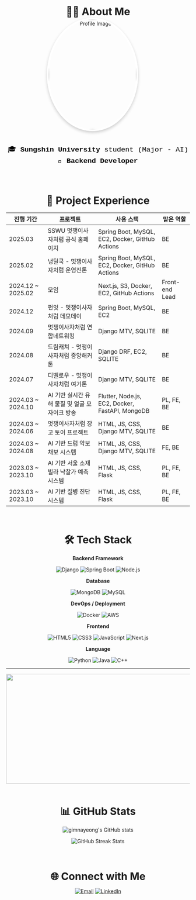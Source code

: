 <div align="center">
  <h1 style="font-size: 28px; margin: 0; padding: 0; border: none;">👨‍💻 About Me</h1>
  <div style="flex-shrink: 0; margin-right: 30px;">
    <img src="https://i.imgur.com/bSd8IFW.jpeg" style="width: 240px; height: 300px; object-fit: cover; border-radius: 50%; border: 5px solid white; box-shadow: 0px 4px 8px rgba(0, 0, 0, 0.2);" alt="Profile Image">
  </div>

  <br>
  
  <div style="flex: 1; color: black; font-family: 'Courier New', Courier, monospace; line-height: 1.6;">
    <ul style="list-style: none; padding-left: 0; font-size: 1.2rem;">
      🎓 <strong>Sungshin University</strong> student (Major - AI)  
      <br>
        <strong>🔧 Backend Developer</strong>
      </br>
    </ul>
  </div>
</div>

<br>

<div align="center">
  <h1 style="margin-bottom: 10px;">
   🚀 Project Experience
  </h1>

| 진행 기간            | 프로젝트                              | 사용 스택                                             | 맡은 역할          |
|----------------------|-----------------------------------------------|----------------------------------------------------------|---------------------|
| 2025.03              | SSWU 멋쟁이사자처럼 공식 홈페이지             | Spring Boot, MySQL, EC2, Docker, GitHub Actions                | BE                  |
| 2025.02              | 냉털쿡 - 멋쟁이사자처럼 운영진톤              | Spring Boot, MySQL, EC2, Docker, GitHub Actions                | BE                  |
| 2024.12 ~ 2025.02    | 모임                                          | Next.js, S3, Docker, EC2, GitHub Actions                 | Front-end Lead      |
| 2024.12              | 펀잇 - 멋쟁이사자처럼 데모데이                | Spring Boot, MySQL, EC2                                         | BE                  |
| 2024.09              | 멋쟁이사자처럼 연합네트워킹                   | Django MTV, SQLITE                                              | BE                  |
| 2024.08              | 드림캐쳐 - 멋쟁이사자처럼 중앙해커톤         | Django DRF, EC2, SQLITE                                          | BE                  |
| 2024.07              | 디벨로우 - 멋쟁이사자처럼 여기톤              | Django MTV, SQLITE                                               | BE                  |
| 2024.03 ~ 2024.10    | AI 기반 실시간 유해 물질 및 얼굴 모자이크 방송 | Flutter, Node.js, EC2, Docker, FastAPI, MongoDB                  | PL, FE, BE          |
| 2024.03 ~ 2024.06    | 멋쟁이사자처럼 장고 토이 프로젝트             | HTML, JS, CSS, Django MTV, SQLITE                               | BE                  |
| 2024.03 ~ 2024.08    | AI 기반 드럼 악보 채보 시스템                | HTML, JS, CSS, Django MTV, SQLITE                                | FE, BE              |
| 2023.03 ~ 2023.10    | AI 기반 서울 소재 빌라 낙찰가 예측 시스템     | HTML, JS, CSS, Flask                                     | PL, FE, BE          |
| 2023.03 ~ 2023.10    | AI 기반 질병 진단 시스템                      | HTML, JS, CSS, Flask                                     | PL, FE, BE          |

</div>


<br>

<div align="center">
  <h1 style="margin-bottom: 10px;">
   🛠️ Tech Stack
  </h1>

  
  **Backend Framework**  
  
  ![Django](https://img.shields.io/badge/Django-092E20?style=flat&logo=django&logoColor=white)
  ![Spring Boot](https://img.shields.io/badge/Spring_Boot-6DB33F?style=flat&logo=spring-boot&logoColor=white)
  ![Node.js](https://img.shields.io/badge/Node.js-339933?style=flat&logo=node.js&logoColor=white)
  
  **Database**  
  
  ![MongoDB](https://img.shields.io/badge/MongoDB-47A248?style=flat&logo=mongodb&logoColor=white)
  ![MySQL](https://img.shields.io/badge/MySQL-4479A1?style=flat&logo=mysql&logoColor=white)
  
  **DevOps / Deployment** 
  
  ![Docker](https://img.shields.io/badge/Docker-2496ED?style=flat&logo=docker&logoColor=white)
  ![AWS](https://img.shields.io/badge/AWS-232F3E?style=flat&logo=amazon-aws&logoColor=white)
  
  **Frontend**  
  
  ![HTML5](https://img.shields.io/badge/HTML5-E34F26?style=flat&logo=html5&logoColor=white)
  ![CSS3](https://img.shields.io/badge/CSS3-1572B6?style=flat&logo=css3&logoColor=white)
  ![JavaScript](https://img.shields.io/badge/JavaScript-F7DF1E?style=flat&logo=javascript&logoColor=black)
  ![Next.js](https://img.shields.io/badge/Next.js-000000?style=flat&logo=next.js&logoColor=white)
  
  **Language**  
  
  ![Python](https://img.shields.io/badge/Python-3776AB?style=flat&logo=python&logoColor=white)
  ![Java](https://img.shields.io/badge/Java-007396?style=flat&logo=java&logoColor=white)
  ![C++](https://img.shields.io/badge/C++-00599C?style=flat&logo=c%2b%2b&logoColor=white)
</div>

---

<div align="center">
  <a href="https://github.com/devxb/gitanimals">
  <img
    src="https://render.gitanimals.org/farms/nnaX000"
    width="600"
    height="300"
  />
  </a>
</div>

<!--!
### 🏅 Baekjoon Tier

<p align="center">
  <a href="https://solved.ac/profile/kny200208">
    <img src="http://mazassumnida.wtf/api/v2/generate_badge?boj=kny200208" alt="Baekjoon solved.ac Profile">
  </a>
</p>

---
-->

<br>

<div align="center">
  <h1 style="margin-bottom: 10px;">
  📊 GitHub Stats
  </h1>
</div>

<p align="center">
  <img src="https://github-readme-stats.vercel.app/api?username=nnaX000&show_icons=true&theme=radical" alt="gimnayeong's GitHub stats">
</p>

<p align="center">
  <img src="https://github-readme-streak-stats.herokuapp.com/?user=nnaX000&theme=radical" alt="GitHub Streak Stats">
</p>

<br>

<div align="center">
  <h1 style="margin-bottom: 10px;">
  🌐 Connect with Me
  </h1>
</div>

<p align="center">
  <a href="mailto:nnnyyy0819@naver.com"><img src="https://img.shields.io/badge/Email-D14836?style=for-the-badge&logo=gmail&logoColor=white" alt="Email"></a>
  <a href="https://www.linkedin.com/in/%EB%82%98%EC%98%81-%EA%B9%80-2a7335290/"><img src="https://img.shields.io/badge/LinkedIn-0077B5?style=for-the-badge&logo=linkedin&logoColor=white" alt="LinkedIn"></a>
</p>
